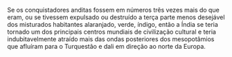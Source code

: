 ﻿Se os conquistadores anditas fossem em números três vezes mais do que eram, ou se tivessem expulsado ou destruído a terça parte menos desejável dos misturados habitantes alaranjado, verde, índigo, então a Índia se teria tornado um dos principais centros mundiais de civilização cultural e teria indubitavelmente atraído mais das ondas posteriores dos mesopotâmios que afluíram para o Turquestão e dali em direção ao norte da Europa.